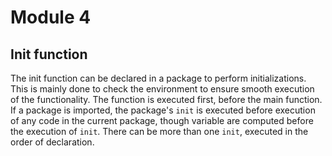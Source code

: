 # Module 4
## Init function
The init function can be declared in a package to perform initializations. This is mainly done to check the environment 
to ensure smooth execution of the functionality. The function is executed first, before the main function. If a package 
is imported, the package's ```init``` is executed before execution of any code in the current package, though variable are 
computed before the execution of ```init```. There can be more than one ```init```, executed in the order of declaration. 